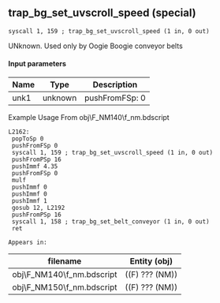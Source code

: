 ## trap_bg_set_uvscroll_speed (special)

`syscall 1, 159 ; trap_bg_set_uvscroll_speed (1 in, 0 out)`

UNknown. Used only by Oogie Boogie conveyor belts

#### Input parameters
| Name | Type | Description
|------|------|------------
| unk1   | unknown   | pushFromFSp: 0


Example Usage From obj\F_NM140\f_nm.bdscript
```plaintext
L2162:
 popToSp 0
 pushFromFSp 0
 syscall 1, 159 ; trap_bg_set_uvscroll_speed (1 in, 0 out)
 pushFromPSp 16
 pushImmf 4.35
 pushFromFSp 0
 mulf 
 pushImmf 0
 pushImmf 0
 pushImmf 1
 gosub 12, L2192
 pushFromPSp 16
 syscall 1, 158 ; trap_bg_set_belt_conveyor (1 in, 0 out)
 ret
```





	Appears in:
| filename | Entity (obj)
|----------|-------------
| obj\F_NM140\f_nm.bdscript       | ((F) ??? (NM))          
| obj\F_NM150\f_nm.bdscript       | ((F) ??? (NM))          



